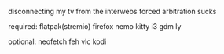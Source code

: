 disconnecting my tv from the interwebs forced arbitration sucks

required: flatpak(stremio) firefox nemo kitty i3 gdm ly

optional: neofetch feh vlc kodi

